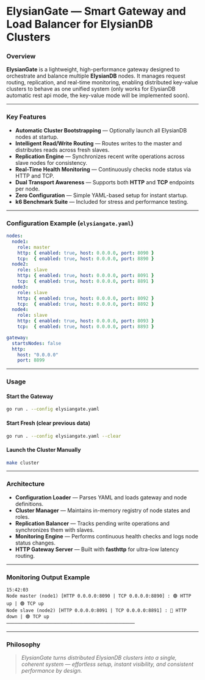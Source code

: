 # ElysianGate — Smart Gateway and Load Balancer for ElysianDB Clusters

### Overview

**ElysianGate** is a lightweight, high-performance gateway designed to orchestrate and balance multiple **ElysianDB** nodes. It manages request routing, replication, and real-time monitoring, enabling distributed key-value clusters to behave as one unified system (only works for ElysianDB automatic rest api mode, the key-value mode will be implemented soon).

---

### Key Features

* **Automatic Cluster Bootstrapping** — Optionally launch all ElysianDB nodes at startup.
* **Intelligent Read/Write Routing** — Routes writes to the master and distributes reads across fresh slaves.
* **Replication Engine** — Synchronizes recent write operations across slave nodes for consistency.
* **Real-Time Health Monitoring** — Continuously checks node status via HTTP and TCP.
* **Dual Transport Awareness** — Supports both **HTTP** and **TCP** endpoints per node.
* **Zero Configuration** — Simple YAML-based setup for instant startup.
* **k6 Benchmark Suite** — Included for stress and performance testing.

---

### Configuration Example (`elysiangate.yaml`)

```yaml
nodes:
  node1:
    role: master
    http: { enabled: true, host: 0.0.0.0, port: 8090 }
    tcp:  { enabled: true, host: 0.0.0.0, port: 8890 }
  node2:
    role: slave
    http: { enabled: true, host: 0.0.0.0, port: 8091 }
    tcp:  { enabled: true, host: 0.0.0.0, port: 8891 }
  node3:
    role: slave
    http: { enabled: true, host: 0.0.0.0, port: 8092 }
    tcp:  { enabled: true, host: 0.0.0.0, port: 8892 }
  node4:
    role: slave
    http: { enabled: true, host: 0.0.0.0, port: 8093 }
    tcp:  { enabled: true, host: 0.0.0.0, port: 8893 }

gateway:
  startsNodes: false
  http:
    host: "0.0.0.0"
    port: 8899
```

---

### Usage

#### Start the Gateway

```bash
go run . --config elysiangate.yaml
```

#### Start Fresh (clear previous data)

```bash
go run . --config elysiangate.yaml --clear
```

#### Launch the Cluster Manually

```bash
make cluster
```

---

### Architecture

* **Configuration Loader** — Parses YAML and loads gateway and node definitions.
* **Cluster Manager** — Maintains in-memory registry of node states and roles.
* **Replication Balancer** — Tracks pending write operations and synchronizes them with slaves.
* **Monitoring Engine** — Performs continuous health checks and logs node status changes.
* **HTTP Gateway Server** — Built with **fasthttp** for ultra-low latency routing.

---

### Monitoring Output Example

```
15:42:03
Node master (node1) [HTTP 0.0.0.0:8090 | TCP 0.0.0.0:8890] : 🟢 HTTP up | 🟢 TCP up
Node slave (node2) [HTTP 0.0.0.0:8091 | TCP 0.0.0.0:8891] : 🔴 HTTP down | 🟢 TCP up
───────────────────────────────────────────────
```

---

### Philosophy

> *ElysianGate turns distributed ElysianDB clusters into a single, coherent system — effortless setup, instant visibility, and consistent performance by design.*


